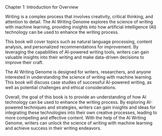 Chapter 1: Introduction for Overview

Writing is a complex process that involves creativity, critical thinking, and attention to detail. The AI Writing Genome explores the science of writing with machine learning, providing insights into how artificial intelligence (AI) technology can be used to enhance the writing process.

This book will cover topics such as natural language processing, content analysis, and personalized recommendations for improvement. By leveraging the capabilities of AI-powered writing tools, writers can gain valuable insights into their writing and make data-driven decisions to improve their craft.

The AI Writing Genome is designed for writers, researchers, and anyone interested in understanding the science of writing with machine learning. This book will discuss case studies of successful AI-powered writing, as well as potential challenges and ethical considerations.

Overall, the goal of this book is to provide an understanding of how AI technology can be used to enhance the writing process. By exploring AI-powered techniques and strategies, writers can gain insights and ideas for integrating these technologies into their own creative processes, leading to more compelling and effective content. With the help of the AI Writing Genome, writers can unlock the science of writing with machine learning and achieve success in their writing endeavors.
